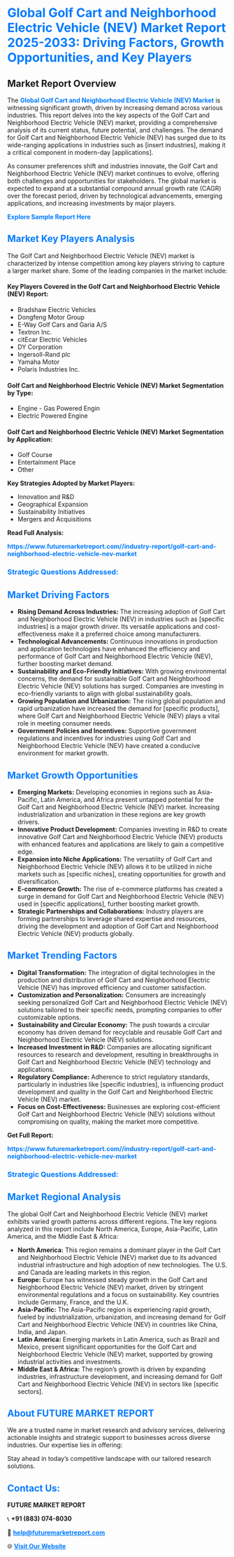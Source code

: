 <h1 style="color: #007BFF;">Global Golf Cart and Neighborhood Electric Vehicle (NEV) Market Report 2025-2033: Driving Factors, Growth Opportunities, and Key Players</h1>

<section id="overview">
<h2>Market Report Overview</h2>
<p>The <a href="https://www.futuremarketreport.com//industry-report/golf-cart-and-neighborhood-electric-vehicle-nev-market" style="color: #007BFF; text-decoration: none;"><strong>Global Golf Cart and Neighborhood Electric Vehicle (NEV) Market</strong></a> is witnessing significant growth, driven by increasing demand across various industries. This report delves into the key aspects of the Golf Cart and Neighborhood Electric Vehicle (NEV) market, providing a comprehensive analysis of its current status, future potential, and challenges. The demand for Golf Cart and Neighborhood Electric Vehicle (NEV) has surged due to its wide-ranging applications in industries such as [insert industries], making it a critical component in modern-day [applications].</p>
<p>As consumer preferences shift and industries innovate, the Golf Cart and Neighborhood Electric Vehicle (NEV) market continues to evolve, offering both challenges and opportunities for stakeholders. The global market is expected to expand at a substantial compound annual growth rate (CAGR) over the forecast period, driven by technological advancements, emerging applications, and increasing investments by major players.</p>
</section>

<section id="overview">
<p><a href="https://www.futuremarketreport.com//request-sample/reportId=91811" style="color: #007BFF; text-decoration: none;"><strong>Explore Sample Report Here</strong></a></p>
</section>

<section id="key-players">
<h2 style="color: #007BFF;">Market Key Players Analysis</h2>
<p>The Golf Cart and Neighborhood Electric Vehicle (NEV) market is characterized by intense competition among key players striving to capture a larger market share. Some of the leading companies in the market include:</p>
<h4>Key Players Covered in the Golf Cart and Neighborhood Electric Vehicle (NEV) Report:</h4>
<ul><li>Bradshaw Electric Vehicles</li><li>Dongfeng Motor Group</li><li>E-Way Golf Cars and Garia A/S</li><li>Textron Inc.</li><li>citEcar Electric Vehicles</li><li>DY Corporation</li><li>Ingersoll-Rand plc</li><li>Yamaha Motor</li><li>Polaris Industries Inc.</li></ul>
<h4>Golf Cart and Neighborhood Electric Vehicle (NEV) Market Segmentation by Type:</h4>
<ul><li>Engine - Gas Powered Engin</li><li>Electric Powered Engine</li></ul>

<h4>Golf Cart and Neighborhood Electric Vehicle (NEV) Market Segmentation by Application:</h4>
<ul><li>Golf Course</li><li>Entertainment Place</li><li>Other</li></ul>
<p><strong>Key Strategies Adopted by Market Players:</strong></p>
<ul>
<li>Innovation and R&D</li>
<li>Geographical Expansion</li>
<li>Sustainability Initiatives</li>
<li>Mergers and Acquisitions</li>
</ul>
</section>

<section>
<p><strong>Read Full Analysis: </strong></p><a href="https://www.futuremarketreport.com//industry-report/golf-cart-and-neighborhood-electric-vehicle-nev-market" style="color: #007BFF; text-decoration: none;"><strong>https://www.futuremarketreport.com//industry-report/golf-cart-and-neighborhood-electric-vehicle-nev-market</strong></a>
<h3 style="color: #007BFF;">Strategic Questions Addressed:</h3>
</section>

<section id="driving-factors">
<h2 style="color: #007BFF;">Market Driving Factors</h2>
<ul>
<li><strong>Rising Demand Across Industries:</strong> The increasing adoption of Golf Cart and Neighborhood Electric Vehicle (NEV) in industries such as [specific industries] is a major growth driver. Its versatile applications and cost-effectiveness make it a preferred choice among manufacturers.</li>
<li><strong>Technological Advancements:</strong> Continuous innovations in production and application technologies have enhanced the efficiency and performance of Golf Cart and Neighborhood Electric Vehicle (NEV), further boosting market demand.</li>
<li><strong>Sustainability and Eco-Friendly Initiatives:</strong> With growing environmental concerns, the demand for sustainable Golf Cart and Neighborhood Electric Vehicle (NEV) solutions has surged. Companies are investing in eco-friendly variants to align with global sustainability goals.</li>
<li><strong>Growing Population and Urbanization:</strong> The rising global population and rapid urbanization have increased the demand for [specific products], where Golf Cart and Neighborhood Electric Vehicle (NEV) plays a vital role in meeting consumer needs.</li>
<li><strong>Government Policies and Incentives:</strong> Supportive government regulations and incentives for industries using Golf Cart and Neighborhood Electric Vehicle (NEV) have created a conducive environment for market growth.</li>
</ul>
</section>

<section id="growth-opportunities">
<h2 style="color: #007BFF;">Market Growth Opportunities</h2>
<ul>
<li><strong>Emerging Markets:</strong> Developing economies in regions such as Asia-Pacific, Latin America, and Africa present untapped potential for the Golf Cart and Neighborhood Electric Vehicle (NEV) market. Increasing industrialization and urbanization in these regions are key growth drivers.</li>
<li><strong>Innovative Product Development:</strong> Companies investing in R&D to create innovative Golf Cart and Neighborhood Electric Vehicle (NEV) products with enhanced features and applications are likely to gain a competitive edge.</li>
<li><strong>Expansion into Niche Applications:</strong> The versatility of Golf Cart and Neighborhood Electric Vehicle (NEV) allows it to be utilized in niche markets such as [specific niches], creating opportunities for growth and diversification.</li>
<li><strong>E-commerce Growth:</strong> The rise of e-commerce platforms has created a surge in demand for Golf Cart and Neighborhood Electric Vehicle (NEV) used in [specific applications], further boosting market growth.</li>
<li><strong>Strategic Partnerships and Collaborations:</strong> Industry players are forming partnerships to leverage shared expertise and resources, driving the development and adoption of Golf Cart and Neighborhood Electric Vehicle (NEV) products globally.</li>
</ul>
</section>

<section id="trending-factors">
<h2 style="color: #007BFF;">Market Trending Factors</h2>
<ul>
<li><strong>Digital Transformation:</strong> The integration of digital technologies in the production and distribution of Golf Cart and Neighborhood Electric Vehicle (NEV) has improved efficiency and customer satisfaction.</li>
<li><strong>Customization and Personalization:</strong> Consumers are increasingly seeking personalized Golf Cart and Neighborhood Electric Vehicle (NEV) solutions tailored to their specific needs, prompting companies to offer customizable options.</li>
<li><strong>Sustainability and Circular Economy:</strong> The push towards a circular economy has driven demand for recyclable and reusable Golf Cart and Neighborhood Electric Vehicle (NEV) solutions.</li>
<li><strong>Increased Investment in R&D:</strong> Companies are allocating significant resources to research and development, resulting in breakthroughs in Golf Cart and Neighborhood Electric Vehicle (NEV) technology and applications.</li>
<li><strong>Regulatory Compliance:</strong> Adherence to strict regulatory standards, particularly in industries like [specific industries], is influencing product development and quality in the Golf Cart and Neighborhood Electric Vehicle (NEV) market.</li>
<li><strong>Focus on Cost-Effectiveness:</strong> Businesses are exploring cost-efficient Golf Cart and Neighborhood Electric Vehicle (NEV) solutions without compromising on quality, making the market more competitive.</li>
</ul>
</section>

<section>
<p><strong>Get Full Report: </strong></p><a href="https://www.futuremarketreport.com//industry-report/golf-cart-and-neighborhood-electric-vehicle-nev-market" style="color: #007BFF; text-decoration: none;"><strong>https://www.futuremarketreport.com//industry-report/golf-cart-and-neighborhood-electric-vehicle-nev-market</strong></a>
<h3 style="color: #007BFF;">Strategic Questions Addressed:</h3>
</section>


<section id="regional-analysis">
<h2 style="color: #007BFF;">Market Regional Analysis</h2>
<p>The global Golf Cart and Neighborhood Electric Vehicle (NEV) market exhibits varied growth patterns across different regions. The key regions analyzed in this report include North America, Europe, Asia-Pacific, Latin America, and the Middle East & Africa:</p>
<ul>
<li><strong>North America:</strong> This region remains a dominant player in the Golf Cart and Neighborhood Electric Vehicle (NEV) market due to its advanced industrial infrastructure and high adoption of new technologies. The U.S. and Canada are leading markets in this region.</li>
<li><strong>Europe:</strong> Europe has witnessed steady growth in the Golf Cart and Neighborhood Electric Vehicle (NEV) market, driven by stringent environmental regulations and a focus on sustainability. Key countries include Germany, France, and the U.K.</li>
<li><strong>Asia-Pacific:</strong> The Asia-Pacific region is experiencing rapid growth, fueled by industrialization, urbanization, and increasing demand for Golf Cart and Neighborhood Electric Vehicle (NEV) in countries like China, India, and Japan.</li>
<li><strong>Latin America:</strong> Emerging markets in Latin America, such as Brazil and Mexico, present significant opportunities for the Golf Cart and Neighborhood Electric Vehicle (NEV) market, supported by growing industrial activities and investments.</li>
<li><strong>Middle East & Africa:</strong> The region’s growth is driven by expanding industries, infrastructure development, and increasing demand for Golf Cart and Neighborhood Electric Vehicle (NEV) in sectors like [specific sectors].</li>
</ul>
</section>

<footer>
<h2 style="color: #007BFF;">About FUTURE MARKET REPORT</h2>
<p>We are a trusted name in market research and advisory services, delivering actionable insights and strategic support to businesses across diverse industries. Our expertise lies in offering:</p>

<p>Stay ahead in today’s competitive landscape with our tailored research solutions.</p>

<h2 style="color: #007BFF;">Contact Us:</h2>
<p><strong>FUTURE MARKET REPORT</strong></p>
<p>📞 <strong>+91 (883) 074-8030</strong></p>
<p>📧 <strong><a href="mailto:help@futuremarketreport.com" style="color: #007BFF;">help@futuremarketreport.com</a></strong></p>
<p>🌐 <strong><a href="https://www.futuremarketreport.com/" style="color: #007BFF;">Visit Our Website</a></strong></p>
</footer>